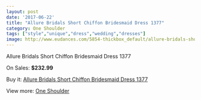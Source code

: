 ```yaml
---
layout: post
date: '2017-06-22'
title: "Allure Bridals Short Chiffon Bridesmaid Dress 1377"
category: One Shoulder
tags: ["style","unique","dress","wedding","dresses"]
image: http://www.eudances.com/5854-thickbox_default/allure-bridals-short-chiffon-bridesmaid-dress-1377.jpg
---
```

Allure Bridals Short Chiffon Bridesmaid Dress 1377

On Sales: **$232.99**
<a href="https://www.eudances.com/en/one-shoulder/2059-allure-bridals-short-chiffon-bridesmaid-dress-1377.html"><amp-img layout="responsive" width="600" height="600" src="//www.eudances.com/5854-thickbox_default/allure-bridals-short-chiffon-bridesmaid-dress-1377.jpg" alt="Allure Bridals Short Chiffon Bridesmaid Dress 1377 0" /></a>
<a href="https://www.eudances.com/en/one-shoulder/2059-allure-bridals-short-chiffon-bridesmaid-dress-1377.html"><amp-img layout="responsive" width="600" height="600" src="//www.eudances.com/5855-thickbox_default/allure-bridals-short-chiffon-bridesmaid-dress-1377.jpg" alt="Allure Bridals Short Chiffon Bridesmaid Dress 1377 1" /></a>

Buy it: [Allure Bridals Short Chiffon Bridesmaid Dress 1377](https://www.eudances.com/en/one-shoulder/2059-allure-bridals-short-chiffon-bridesmaid-dress-1377.html "Allure Bridals Short Chiffon Bridesmaid Dress 1377")

View more: [One Shoulder](https://www.eudances.com/en/23-one-shoulder "One Shoulder")